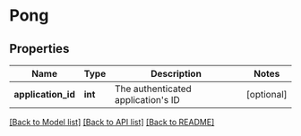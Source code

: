 # Pong

## Properties
Name | Type | Description | Notes
------------ | ------------- | ------------- | -------------
**application_id** | **int** | The authenticated application&#x27;s ID | [optional] 

[[Back to Model list]](../../README.md#documentation-for-models) [[Back to API list]](../../README.md#documentation-for-api-endpoints) [[Back to README]](../../README.md)

